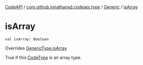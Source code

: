 [CodeAPI](../../index.md) / [com.github.jonathanxd.codeapi.type](../index.md) / [Generic](index.md) / [isArray](.)

# isArray

`val isArray: Boolean`

Overrides [GenericType.isArray](../-generic-type/is-array.md)

True if this [CodeType](../-code-type/index.md) is an array type.

